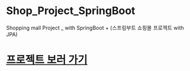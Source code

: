 # Shop_Project_SpringBoot
Shopping mall Project _ with SpringBoot + (스프링부트 쇼핑몰 프로젝트 with JPA)

<h1><a href="http://13.209.250.149/">프로젝트 보러 가기</a></h1>
